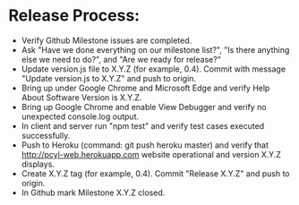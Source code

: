 # Release Process:

* Verify Github Milestone issues are completed.
* Ask "Have we done everything on our milestone list?", "Is there anything else we need to do?", and "Are we ready for release?"
* Update version.js file to X.Y.Z (for example, 0.4). Commit with message "Update version.js to X.Y.Z" and push to origin.
* Bring up under Google Chrome and Microsoft Edge and verify Help About Software Version is X.Y.Z.
* Bring up Google Chrome and enable View Debugger and verify no unexpected console.log output.
* In client and server run "npm test" and verify test cases executed successfully.
* Push to Heroku (command: git push heroku master) and verify that http://pcyl-web.herokuapp.com website operational and version X.Y.Z displays.
* Create X.Y.Z tag (for example, 0.4). Commit "Release X.Y.Z" and push to origin.
* In Github mark Milestone X.Y.Z closed.
